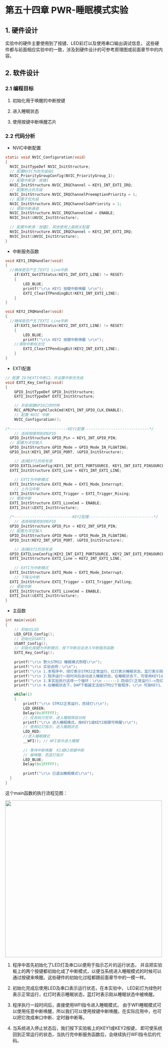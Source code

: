 # 第五十四章 PWR-睡眠模式实验

## 1. 硬件设计

实验中的硬件主要使用到了按键、LED彩灯以及使用串口输出调试信息， 这些硬件都与前面相应实验中的一致，涉及到硬件设计的可参考原理图或前面章节中的内容。

## 2. 软件设计

### 2.1 编程目标

1. 初始化用于唤醒的中断按键

2. 进入睡眠状态

3. 使用按键中断唤醒芯片

### 2.2 代码分析

- NVIC中断配置

```c
static void NVIC_Configuration(void)
{
  NVIC_InitTypeDef NVIC_InitStructure;
  // 配置NVIC为优先级组1
  NVIC_PriorityGroupConfig(NVIC_PriorityGroup_1);
  // 配置中断源：按键1 
  NVIC_InitStructure.NVIC_IRQChannel = KEY1_INT_EXTI_IRQ;
  // 配置抢占优先级 
  NVIC_InitStructure.NVIC_IRQChannelPreemptionPriority = 1;
  // 配置子优先级 
  NVIC_InitStructure.NVIC_IRQChannelSubPriority = 1;
  // 使能中断通道 
  NVIC_InitStructure.NVIC_IRQChannelCmd = ENABLE;
  NVIC_Init(&NVIC_InitStructure);
  
  // 配置中断源：按键2，其他使用上面相关配置  
  NVIC_InitStructure.NVIC_IRQChannel = KEY2_INT_EXTI_IRQ;
  NVIC_Init(&NVIC_InitStructure);
}
```

- 中断服务函数

```c
void KEY1_IRQHandler(void)
{
  //确保是否产生了EXTI Line中断
	if(EXTI_GetITStatus(KEY1_INT_EXTI_LINE) != RESET) 
	{
		LED_BLUE;		
		printf("\r\n KEY1 按键中断唤醒 \r\n");    
		EXTI_ClearITPendingBit(KEY1_INT_EXTI_LINE);     
	}  
}

void KEY2_IRQHandler(void)
{
  //确保是否产生了EXTI Line中断
	if(EXTI_GetITStatus(KEY2_INT_EXTI_LINE) != RESET) 
	{
		LED_BLUE;
		printf("\r\n KEY2 按键中断唤醒 \r\n");   
    //清除中断标志位
		EXTI_ClearITPendingBit(KEY2_INT_EXTI_LINE);     
	}  
}
```

- EXTI配置

```c
// 配置 IO为EXTI中断口，并设置中断优先级
void EXTI_Key_Config(void)
{
	GPIO_InitTypeDef GPIO_InitStructure; 
	EXTI_InitTypeDef EXTI_InitStructure;

	// 开启按键GPIO口的时钟
	RCC_APB2PeriphClockCmd(KEY1_INT_GPIO_CLK,ENABLE);			
	// 配置 NVIC 中断
	NVIC_Configuration();
	
/*--------------------------KEY1配置-----------------------------*/
	// 选择按键用到的GPIO 	
  GPIO_InitStructure.GPIO_Pin = KEY1_INT_GPIO_PIN;
  // 配置为浮空输入	
  GPIO_InitStructure.GPIO_Mode = GPIO_Mode_IN_FLOATING;
  GPIO_Init(KEY1_INT_GPIO_PORT, &GPIO_InitStructure);

	// 选择EXTI的信号源 
  GPIO_EXTILineConfig(KEY1_INT_EXTI_PORTSOURCE, KEY1_INT_EXTI_PINSOURCE); 
  EXTI_InitStructure.EXTI_Line = KEY1_INT_EXTI_LINE;
	
	// EXTI为中断模式
  EXTI_InitStructure.EXTI_Mode = EXTI_Mode_Interrupt;
	// 上升沿中断 
  EXTI_InitStructure.EXTI_Trigger = EXTI_Trigger_Rising;
  // 使能中断 	
  EXTI_InitStructure.EXTI_LineCmd = ENABLE;
  EXTI_Init(&EXTI_InitStructure);
	
  /*--------------------------KEY2配置-----------------------------*/
	// 选择按键用到的GPIO 	
  GPIO_InitStructure.GPIO_Pin = KEY2_INT_GPIO_PIN;
  // 配置为浮空输入 	
  GPIO_InitStructure.GPIO_Mode = GPIO_Mode_IN_FLOATING;
  GPIO_Init(KEY2_INT_GPIO_PORT, &GPIO_InitStructure);

	// 选择EXTI的信号源 
  GPIO_EXTILineConfig(KEY2_INT_EXTI_PORTSOURCE, KEY2_INT_EXTI_PINSOURCE); 
  EXTI_InitStructure.EXTI_Line = KEY2_INT_EXTI_LINE;
	
	// EXTI为中断模式 
  EXTI_InitStructure.EXTI_Mode = EXTI_Mode_Interrupt;
	// 下降沿中断 
  EXTI_InitStructure.EXTI_Trigger = EXTI_Trigger_Falling;
  // 使能中断 	
  EXTI_InitStructure.EXTI_LineCmd = ENABLE;
  EXTI_Init(&EXTI_InitStructure);
}
```

- 主函数

```c
int main(void)
{ 
	// 初始化LED
	LED_GPIO_Config();
    // 初始化USART1
    USART_Config();		
	// 初始化按键为中断模式，按下中断后会进入中断服务函数
	EXTI_Key_Config(); 
	
  	printf("\r\n 野火STM32 睡眠模式例程\r\n");
	printf("\r\n 实验说明：\r\n");
	printf("\r\n 1.本程序中，绿灯表示STM32正常运行，红灯表示睡眠状态，蓝灯表示刚从睡眠状态被唤醒\r\n");
	printf("\r\n 2.程序运行一段时间后自动进入睡眠状态，在睡眠状态下，可使用KEY1或KEY2唤醒\r\n");
	printf("\r\n 3.本实验执行这样一个循环：\r\n ------》亮绿灯(正常运行)->亮红灯(睡眠模式)->按KEY1或KEY2唤醒->亮蓝灯(刚被唤醒)-----》\r\n");
	printf("\r\n 4.在睡眠状态下，DAP下载器无法给STM32下载程序，\r\n 可按KEY1、KEY2唤醒后下载，\r\n 或按复位键使芯片处于复位状态，然后在电脑上点击下载按钮，再释放复位按键，即可下载\r\n");

  	while(1)
  	{	
		printf("\r\n STM32正常运行，亮绿灯\r\n");
		LED_GREEN;	
		Delay(0x3FFFFF);
		// 任务执行完毕，进入睡眠降低功耗
		printf("\r\n 进入睡眠模式，按KEY1或KEY2按键可唤醒\r\n");
		// 使用红灯指示，进入睡眠状态
		LED_RED;
		//进入睡眠模式
		__WFI(); // WFI指令进入睡眠
		
		// 等待中断唤醒  K1或K2按键中断	
		// 被唤醒，亮蓝灯指示
		LED_BLUE;	
		Delay(0x1FFFFF);		
			
		printf("\r\n 已退出睡眠模式\r\n");
  }
}
```

这个main函数的执行流程见图：

<img src="https://doc.embedfire.com/mcu/stm32/f103zhinanzhe/std/zh/latest/_images/Power006.png" title="" alt="" width="501">

1. 程序中首先初始化了LED灯及串口以便用于指示芯片的运行状态， 并且把实验板上的两个按键都初始化成了中断模式，以便当系统进入睡眠模式的时候可以通过按键来唤醒。这些硬件的初始化过程都跟前面章节中的一模一样。

2. 初始化完成后使用LED及串口表示运行状态，在本实验中， LED彩灯为绿色时表示正常运行，红灯时表示睡眠状态，蓝灯时表示刚从睡眠状态中被唤醒。

3. 程序执行一段时间后，直接使用WFI指令进入睡眠模式， 由于WFI睡眠模式可以使用任意中断唤醒，所以我们可以使用按键中断唤醒。在实际应用中，也可以把它改成串口中断、定时器中断等。

4. 当系统进入停止状态后，我们按下实验板上的KEY1或KEY2按键， 即可使系统回到正常运行的状态，当执行完中断服务函数后，会继续执行WFI指令后的代码。


